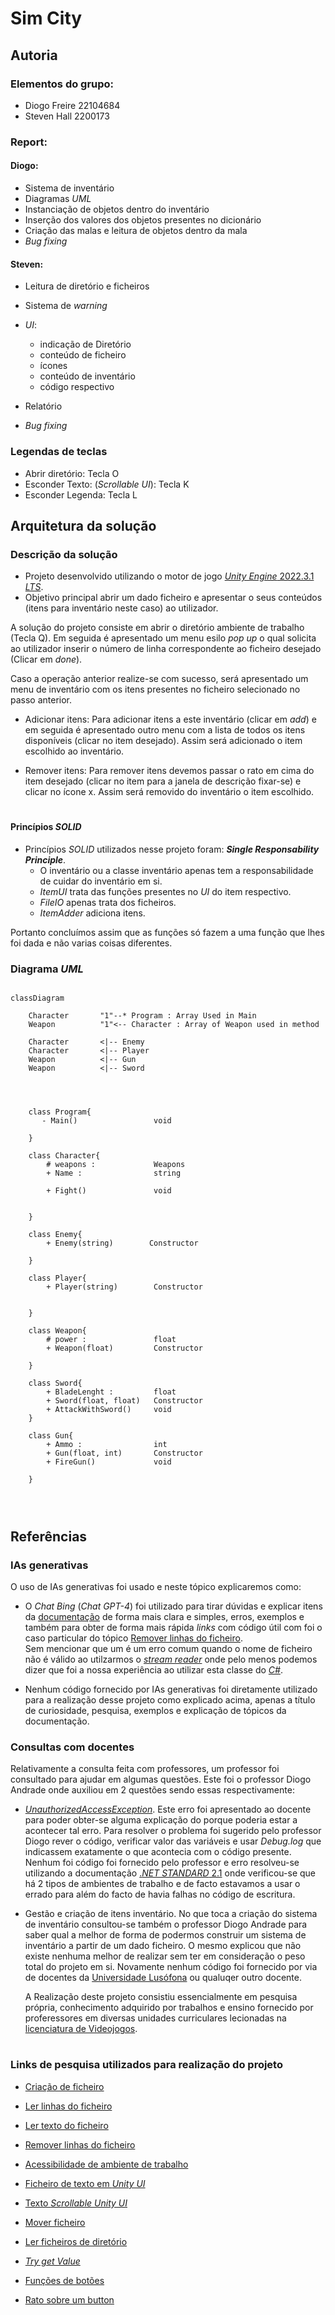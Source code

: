 # Sim City

## Autoria

### Elementos do grupo:
- Diogo Freire 22104684
- Steven Hall 2200173
  
### Report:
#### Diogo:
- Sistema de inventário
- Diagramas _UML_
- Instanciação de objetos dentro do inventário
- Inserção dos valores dos objetos presentes no dicionário
- Criação das malas e leitura de objetos dentro da mala
- _Bug fixing_  


#### Steven: 
- Leitura de diretório e ficheiros
- Sistema de _warning_
- _UI_:  
  - indicação de Diretório  
  - conteúdo de ficheiro  
  -  ícones  
  -  conteúdo de inventário   
  -  código respectivo
- Relatório

- _Bug fixing_


### Legendas de teclas
- Abrir diretório: Tecla O
- Esconder Texto: (_Scrollable UI_): Tecla K
- Esconder Legenda: Tecla L

## Arquitetura da solução
### Descrição da solução
- Projeto desenvolvido utilizando o motor de jogo [_Unity Engine_ 2022.3.1 _LTS_](https://unity.com/releases/editor/whats-new/2022.3.1#release-notes).
- Objetivo principal abrir um dado ficheiro e apresentar o seus conteúdos (itens para inventário neste caso) ao utilizador. 

A solução do projeto consiste em abrir o diretório ambiente de trabalho (Tecla Q). Em seguida é apresentado um menu esilo _pop up_ o qual solicita ao utilizador inserir o número de linha correspondente ao ficheiro desejado (Clicar em _done_).    

Caso a operação anterior realize-se com sucesso, será apresentado um menu de inventário com os itens presentes no ficheiro selecionado no passo anterior.    

- Adicionar itens: Para adicionar itens a este inventário (clicar em _add_) e em seguida é apresentado outro menu com a lista de todos os itens disponíveis (clicar no item desejado). Assim será adicionado o item escolhido ao inventário.

- Remover itens: Para remover itens devemos passar o rato em cima do item desejado (clicar no item para a janela de descrição fixar-se) e clicar no ícone x. Assim será removido do inventário o item escolhido.

#

#### Princípios _SOLID_

- Princípios _SOLID_ utilizados nesse projeto foram: _**Single Responsability Principle**_.  
  - O inventário ou a classe inventário apenas tem a responsabilidade de cuidar do inventário em si.  
   - _ItemUI_ trata das funções presentes no _UI_ do item respectivo.  
   -  _FileIO_ apenas trata dos ficheiros.
   -  _ItemAdder_ adiciona itens.  
  
Portanto concluímos assim que as funções só fazem a uma função que lhes foi dada e não varias coisas diferentes.
### Diagrama _UML_

```mermaid

classDiagram

    Character       "1"--* Program : Array Used in Main
    Weapon          "1"<-- Character : Array of Weapon used in method
    
    Character       <|-- Enemy
    Character       <|-- Player
    Weapon          <|-- Gun
    Weapon          <|-- Sword




    class Program{
       - Main()                 void
     
    }

    class Character{
        # weapons :             Weapons
        + Name :                string

        + Fight()               void


    }

    class Enemy{
        + Enemy(string)        Constructor

    }

    class Player{
        + Player(string)        Constructor


    }

    class Weapon{
        # power :               float
        + Weapon(float)         Constructor

    }

    class Sword{
        + BladeLenght :         float
        + Sword(float, float)   Constructor
        + AttackWithSword()     void
    }

    class Gun{
        + Ammo :                int
        + Gun(float, int)       Constructor
        + FireGun()             void

    }


 

```

## Referências 

### IAs generativas
  O uso de IAs generativas foi usado e neste tópico explicaremos como: 
- O _Chat Bing_ (_Chat GPT-4_) foi utilizado para tirar dúvidas e explicar itens da [documentação](https://learn.microsoft.com/en-us/dotnet/api/?view=netstandard-2.1) de forma mais clara e simples, erros, exemplos e também para obter de forma mais rápida _links_ com código útil com foi o caso particular do tópico [Remover linhas do ficheiro](https://stacktuts.com/how-to-delete-a-line-from-a-text-file-in-c).   
  Sem mencionar que um é um erro comum quando o nome de ficheiro não é válido ao utilzarmos o [_stream reader_](https://learn.microsoft.com/en-us/dotnet/api/system.io.streamreader?view=netstandard-2.1) onde pelo menos podemos dizer que foi a nossa experiência ao utilizar esta classe do [_C#_](https://learn.microsoft.com/en-us/dotnet/csharp/).

  
- Nenhum código fornecido por IAs generativas foi diretamente utilizado para a realização desse projeto como explicado acima, apenas a título de curiosidade, pesquisa, exemplos e explicação de tópicos da documentação.


### Consultas com docentes
Relativamente a consulta feita com professores, um professor foi consultado para ajudar em algumas questões. Este foi o professor Diogo Andrade onde auxiliou em 2 questões sendo essas respectivamente:

- [_UnauthorizedAccessException_](https://learn.microsoft.com/en-us/dotnet/api/system.unauthorizedaccessexception?view=netstandard-2.1). Este erro foi apresentado ao docente para poder obter-se alguma explicação do porque poderia estar a acontecer tal erro. Para resolver o problema foi sugerido pelo professor Diogo rever o código, verificar valor das variáveis e usar _Debug.log_ que indicassem exatamente o que acontecia com o código presente. Nenhum foi código foi fornecido pelo professor e erro resolveu-se utilizando a documentação [._NET STANDARD_ 2.1](https://learn.microsoft.com/en-us/dotnet/api/system.environment.specialfolder?view=netstandard-2.1#system-environment-specialfolder-desktopdirectory) onde verificou-se que há 2 tipos de ambientes de trabalho e de facto estavamos a usar o errado para além do facto de havia falhas no código de escritura.
  
- Gestão e criação de itens inventário. No que toca a criação do sistema de inventário consultou-se também o professor Diogo Andrade para saber qual a melhor de forma de podermos construir um sistema de inventário a partir de um dado ficheiro. O mesmo explicou que não existe nenhuma melhor de realizar sem ter em consideração o peso total do projeto em si. Novamente nenhum código foi fornecido por via de docentes da [Universidade Lusófona](https://www.ulusofona.pt/) ou qualuqer outro docente.  
  
  A Realização deste projeto consistiu essencialmente em pesquisa própria, conhecimento adquirido por trabalhos e ensino fornecido por proferessores em diversas unidades curriculares lecionadas na [licenciatura de Videojogos](https://www.ulusofona.pt/lisboa/licenciaturas/videojogos).
#

### Links de pesquisa utilizados para realização do projeto
* [Criação de ficheiro](https://learn.microsoft.com/en-us/dotnet/api/system.io.file.create?view=netstandard-2.1#system-io-file-create(system-string))
  
* [Ler linhas do ficheiro](https://learn.microsoft.com/en-us/dotnet/api/system.io.file.readlines?view=netstandard-2.1#system-io-file-readlines(system-string))
  
* [Ler texto do ficheiro](https://learn.microsoft.com/en-us/dotnet/api/system.io.file.readalltext?view=netstandard-2.1#system-io-file-readalltext(system-string))

* [Remover linhas do ficheiro](https://stacktuts.com/how-to-delete-a-line-from-a-text-file-in-c)
  
* [Acessibilidade de ambiente de trabalho](https://learn.microsoft.com/en-us/dotnet/api/system.environment.specialfolder?view=netstandard-2.1#system-environment-specialfolder-desktopdirectory)

* [Ficheiro de texto em _Unity UI_](https://forum.unity.com/threads/how-to-display-text-from-txt-file-in-ui.1068131/)

* [Texto _Scrollable  Unity UI_](https://www.youtube.com/watch?v=Sw_tYG8CP-A&t=1s&ab_channel=ChristinaCreatesGames)
  
* [Mover ficheiro](https://learn.microsoft.com/en-us/dotnet/api/system.io.file.move?view=netstandard-2.1#system-io-file-move(system-string-system-string))
  
* [Ler ficheiros de diretório](https://learn.microsoft.com/en-us/dotnet/api/system.io.directory.getfiles?view=netstandard-2.1#system-io-directory-getfiles(system-string))
  
* [_Try get Value_](https://stackoverflow.com/questions/59890374/dictionary-trygetvalue-out-parameter)

* [Funções de botões](https://docs.unity3d.com/2018.2/Documentation/ScriptReference/UI.Button.html)

* [Rato sobre um button](https://discussions.unity.com/t/onmouseover-ui-button-c/166886)

#
